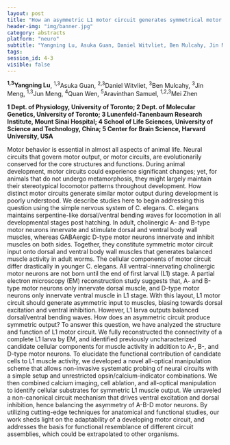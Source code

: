 ```yaml
---
layout: post
title: "How an asymmetric L1 motor circuit generates symmetrical motor output"
header-img: "img/banner.jpg"
category: abstracts
platform: "neuro"
subtitle: "Yangning Lu, Asuka Guan, Daniel Witvliet, Ben Mulcahy, Jin Meng, Jun Meng, Quan Wen, Aravinthan Samuel, Mei Zhen"
tags: 
session_id: 4-3
visible: false
---
```

**<sup>1,3</sup>Yangning Lu**, <sup>1,3</sup>Asuka Guan, <sup>2,3</sup>Daniel Witvliet, <sup>3</sup>Ben Mulcahy, <sup>3</sup>Jin Meng, <sup>1,3</sup>Jun Meng, <sup>4</sup>Quan Wen, <sup>5</sup>Aravinthan Samuel, <sup>1,2,3</sup>Mei Zhen

__1 Dept. of Physiology, University of Toronto; 2 Dept. of Molecular Genetics, University of Toronto; 3 Lunenfeld-Tanenbaum Research Institute, Mount Sinai Hospital; 4 School of Life Sciences, University of Science and Technology, China; 5 Center for Brain Science, Harvard University, USA__

Motor behavior is essential in almost all aspects of animal life. Neural circuits that govern motor output, or motor circuits, are evolutionarily conserved for the core structures and functions. During animal development, motor circuits could experience significant changes; yet, for animals that do not undergo metamorphosis, they might largely maintain their stereotypical locomotor patterns throughout development. How distinct motor circuits generate similar motor output during development is poorly understood. We describe studies here to begin addressing this question using the simple nervous system of C. elegans.
C. elegans maintains serpentine-like dorsal/ventral bending waves for locomotion in all developmental stages post hatching. In adult, cholinergic A- and B-type motor neurons innervate and stimulate dorsal and ventral body wall muscles, whereas GABAergic D-type motor neurons innervate and inhibit muscles on both sides. Together, they constitute symmetric motor circuit input onto dorsal and ventral body wall muscles that generates balanced muscle activity in adult worms.
The cellular components of motor circuit differ drastically in younger C. elegans. All ventral-innervating cholinergic motor neurons are not born until the end of first larval (L1) stage. A partial electron microscopy (EM) reconstruction study suggests that, A- and B-type motor neurons only innervate dorsal muscle, and D-type motor neurons only innervate ventral muscle in L1 stage. With this layout, L1 motor circuit should generate asymmetric input to muscles, biasing towards dorsal excitation and ventral inhibition. However, L1 larva outputs balanced dorsal/ventral bending waves. How does an asymmetric circuit produce symmetric output?
To answer this question, we have analyzed the structure and function of L1 motor circuit. We fully reconstructed the connectivity of a complete L1 larva by EM, and identified previously uncharacterized candidate cellular components for muscle activity in addition to A-, B-, and D-type motor neurons.
To elucidate the functional contribution of candidate cells to L1 muscle activity, we developed a novel all-optical manipulation scheme that allows non-invasive systematic probing of neural circuits with a simple setup and unrestricted opsin/calcium-indicator combinations. We then combined calcium imaging, cell ablation, and all-optical manipulation to identify cellular substrates for symmetric L1 muscle output. We unraveled a non-canonical circuit mechanism that drives ventral excitation and dorsal inhibition, hence balancing the asymmetry of A-B-D motor neurons. By utilizing cutting-edge techniques for anatomical and functional studies, our work sheds light on the adaptability of a developing motor circuit, and addresses the basis for functional resemblance of different circuit assemblies, which could be extrapolated to other organisms.
